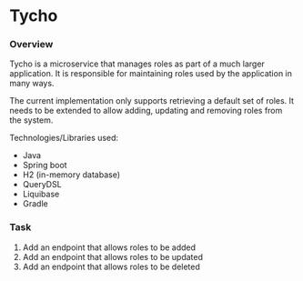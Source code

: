 # Tycho

### Overview

Tycho is a microservice that manages roles as part of a much larger application. 
It is responsible for maintaining roles used by the application in many ways.

The current implementation only supports retrieving a default set of roles. 
It needs to be extended to allow adding, updating and removing roles from the system.

Technologies/Libraries used:

- Java
- Spring boot
- H2 (in-memory database)
- QueryDSL
- Liquibase
- Gradle

### Task

1. Add an endpoint that allows roles to be added
2. Add an endpoint that allows roles to be updated
3. Add an endpoint that allows roles to be deleted


